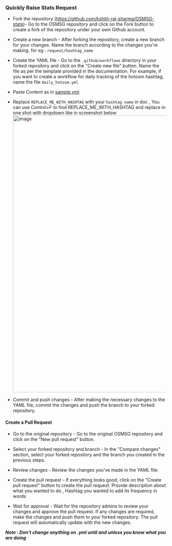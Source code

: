 ### Quickly Raise Stats Request 

- Fork the repository (https://github.com/kshitij-raj-sharma/OSMSG-stats)- Go to the OSMSG repository and click on the Fork button to create a fork of the repository under your own Github account.

- Create a new branch - After forking the repository, create a new branch for your changes. Name the branch according to the changes you're making. for eg : ```request/hashtag_name```

- Create the YAML file - Go to the ```.github/workflows``` directory in your forked repository and click on the "Create new file" button. Name the file as per the template provided in the documentation. For example, if you want to create a workflow for daily tracking of the hotosm hashtag, name the file ```daily_hotosm.yml```

- Paste Content as in [sample.yml](../sample.yml)

- Replace ```REPLACE_ME_WITH_HASHTAG``` with your ```hashtag name``` in doc , You can use Control+F to find REPLACE_ME_WITH_HASHTAG and replace in one shot with dropdown like in screenshot below
  <img width="866" alt="image" src="https://user-images.githubusercontent.com/36752999/236824979-b45db0a1-45f7-4226-b559-30c6d20a992b.png">


- Commit and push changes - After making the necessary changes to the YAML file, commit the changes and push the branch to your forked repository.

#### Create a Pull Request

- Go to the original repository - Go to the original OSMSG repository and click on the "New pull request" button.

- Select your forked repository and branch - In the "Compare changes" section, select your forked repository and the branch you created in the previous steps.

- Review changes - Review the changes you've made in the YAML file.

- Create the pull request - If everything looks good, click on the "Create pull request" button to create the pull request. Provide description about what you wanted to do , Hashtag you wanted to add its frequency in words 

- Wait for approval - Wait for the repository admins to review your changes and approve the pull request. If any changes are required, make the changes and push them to your forked repository. The pull request will automatically update with the new changes.

***Note : Don't change anything on .yml until and unless you know what you are doing***
